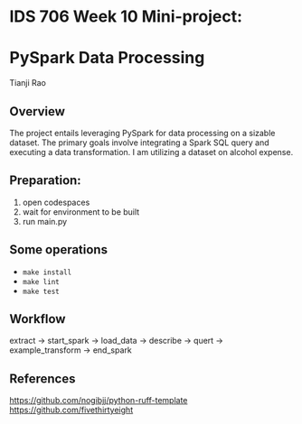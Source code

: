 # IDS 706 Week 10 Mini-project:
# PySpark Data Processing
Tianji Rao

## Overview
The project entails leveraging PySpark for data processing on a sizable dataset. The primary goals involve integrating a Spark SQL query and executing a data transformation. I am utilizing a dataset on alcohol expense.

## Preparation:
1. open codespaces
2. wait for environment to be built
3. run main.py

## Some operations
- `make install`
- `make lint`
- `make test`

## Workflow
extract -> start_spark -> load_data -> describe -> quert -> example_transform -> end_spark


## References
https://github.com/nogibjj/python-ruff-template
https://github.com/fivethirtyeight
